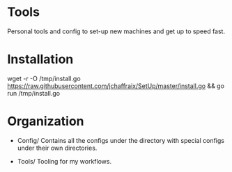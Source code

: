 # Tools

Personal tools and config to set-up new machines and get up to speed fast.

# Installation

wget -r -O /tmp/install.go https://raw.githubusercontent.com/jchaffraix/SetUp/master/install.go && go run /tmp/install.go

# Organization

- Config/
Contains all the configs under the directory with special configs under their own directories.

- Tools/
Tooling for my workflows.

